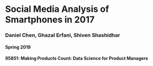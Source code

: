 # Social Media Analysis of Smartphones in 2017
### Daniel Chen, Ghazal Erfani, Shiven Shashidhar

#### Spring 2019
#### 95851: Making Products Count: Data Science for Product Managers
